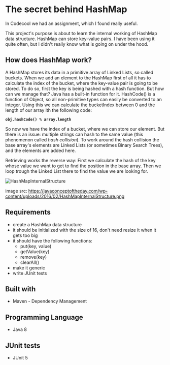  # The secret behind HashMap 
 
In Codecool we had an assignment, which I found really useful. 

This project's purpose is about to learn the internal working of HashMap data structure. HashMap can store key-value pairs. 
I have been using it quite often, but I didn't really know what is going on under the hood. 

## How does HashMap work?

A HashMap stores its data in a primitive array of Linked Lists, so called buckets. When we add an element to the HashMap
first of all it has to calculate the index of the bucket, where the key-value pair is going to be stored. To do so, first the key is being hashed with a hash function. 
But how can we manage that? 
Java has a built-in function for it. HashCode() is a function of Object, so all non-primitive types can easily be converted to an integer. Using this we can calculate the bucketIndex between 0 and the length of our array ith the following code: 

**```obj.hashCode() % array.length ```**

So now we have the index of a bucket, where we can store our element.
But there is an issue: multiple strings can hash to the same value (this phenomenon called *hash collision*). 
To work around the hash collision the base array's elements are Linked Lists (or sometimes Binary Search Trees), and the elements are added here. 
  
 Retrieving works the reverse way: First we calculate the hash of the key whose value we want to get to find the position in the base array.
Then we loop trough the Linked List there to find the value we are looking for.

![HashMapInternalStructure](https://user-images.githubusercontent.com/39567974/55667217-b267ee00-5859-11e9-873b-6036a2f39aa7.png)

image src: https://javaconceptoftheday.com/wp-content/uploads/2016/02/HashMapInternalStructure.png

## Requirements
- create a HashMap data structure
- it should be initialized with the size of 16, don't need resize it when it gets too big
- it should have the following functions: 
    - put(key, value)
    - getValue(key)
    - remove(key)
    - clearAll()
- make it generic
- write JUnit tests


## Built with
- Maven - Dependency Management

## Programming Language 
- Java 8

## JUnit tests
- JUnit 5 
    



